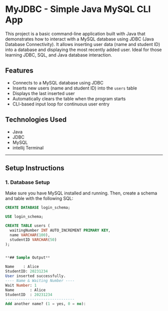 # MyJDBC - Simple Java MySQL CLI App

This project is a basic command-line application built with Java that demonstrates how to interact with a MySQL database using JDBC (Java Database Connectivity). It allows inserting user data (name and student ID) into a database and displaying the most recently added user. Ideal for those learning JDBC, SQL, and Java database interaction.

## Features

- Connects to a MySQL database using JDBC
- Inserts new users (name and student ID) into the `users` table
- Displays the last inserted user
- Automatically clears the table when the program starts
- CLI-based input loop for continuous user entry

## Technologies Used

- Java
- JDBC
- MySQL
- intellij Terminal

---

## Setup Instructions

### 1. Database Setup

Make sure you have MySQL installed and running. Then, create a schema and table with the following SQL:

```sql
CREATE DATABASE login_schema;

USE login_schema;

CREATE TABLE users (
  waitingNumber INT AUTO_INCREMENT PRIMARY KEY,
  name VARCHAR(100),
  studentID VARCHAR(50)
);


**## Sample Output**

Name    : Alice
StudentID: 20231234
User inserted successfully.
---- Name & Waiting Number ----
Wait Number: 1
Name       : Alice
StudentID  : 20231234
-------------------------------
Add another name? (1 = yes, 0 = no):

